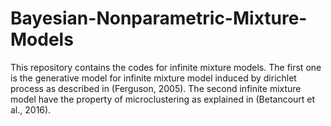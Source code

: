 # Bayesian-Nonparametric-Mixture-Models
This repository contains the codes for infinite mixture models. The first one is the generative model for infinite mixture model induced by 
dirichlet process as described in (Ferguson, 2005). The second infinite mixture model have the property of microclustering as explained
in (Betancourt et al., 2016).
